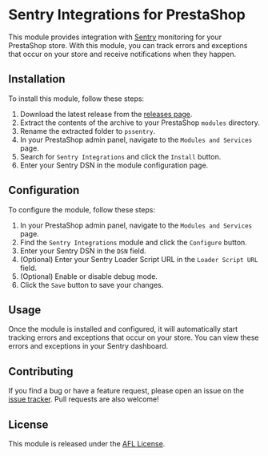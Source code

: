 # Sentry Integrations for PrestaShop

This module provides integration with [Sentry](https://sentry.io/) monitoring for your PrestaShop store. With this module, you can track errors and exceptions that occur on your store and receive notifications when they happen.

## Installation

To install this module, follow these steps:

1. Download the latest release from the [releases page](https://github.com/PickleBoxer/pssentry/releases).
2. Extract the contents of the archive to your PrestaShop `modules` directory.
3. Rename the extracted folder to `pssentry`.
4. In your PrestaShop admin panel, navigate to the `Modules and Services` page.
5. Search for `Sentry Integrations` and click the `Install` button.
6. Enter your Sentry DSN in the module configuration page.

## Configuration

To configure the module, follow these steps:

1. In your PrestaShop admin panel, navigate to the `Modules and Services` page.
2. Find the `Sentry Integrations` module and click the `Configure` button.
3. Enter your Sentry DSN in the `DSN` field.
4. (Optional) Enter your Sentry Loader Script URL in the `Loader Script URL` field.
4. (Optional) Enable or disable debug mode.
5. Click the `Save` button to save your changes.

## Usage

Once the module is installed and configured, it will automatically start tracking errors and exceptions that occur on your store. You can view these errors and exceptions in your Sentry dashboard.

## Contributing

If you find a bug or have a feature request, please open an issue on the [issue tracker](https://github.com/PickleBoxer/pssentry/issues). Pull requests are also welcome!

## License

This module is released under the [AFL License](https://opensource.org/licenses/AFL-3.0).
